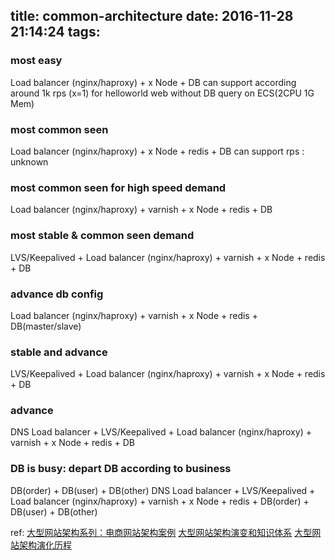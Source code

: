 title: common-architecture
date: 2016-11-28 21:14:24
tags:
---

### most easy
Load balancer (nginx/haproxy) + x Node + DB
can support according around 1k rps (x=1) for helloworld web without DB query
on ECS(2CPU 1G Mem)

### most common seen
Load balancer (nginx/haproxy) + x Node + redis + DB
can support rps : unknown

### most common seen for high speed demand 
Load balancer (nginx/haproxy) + varnish + x Node + redis + DB

### most stable & common seen demand
LVS/Keepalived + Load balancer (nginx/haproxy) + varnish + x Node + redis + DB

### advance db config
Load balancer (nginx/haproxy) + varnish + x Node + redis + DB(master/slave)

### stable and advance 
LVS/Keepalived + Load balancer (nginx/haproxy) + varnish + x Node + redis + DB

### advance 
DNS Load balancer + LVS/Keepalived + Load balancer (nginx/haproxy) + varnish + x Node + redis + DB

### DB is busy: depart DB according to business
DB(order) + DB(user) + DB(other)
DNS Load balancer + LVS/Keepalived + Load balancer (nginx/haproxy) + varnish + x Node + redis + DB(order) + DB(user) + DB(other)

ref:
[大型网站架构系列：电商网站架构案例](http://blog.jobbole.com/97951/)
[大型网站架构演变和知识体系](http://www.blogjava.net/BlueDavy/archive/2008/09/03/226749.html)
[大型网站架构演化历程](http://www.hollischuang.com/archives/728)

